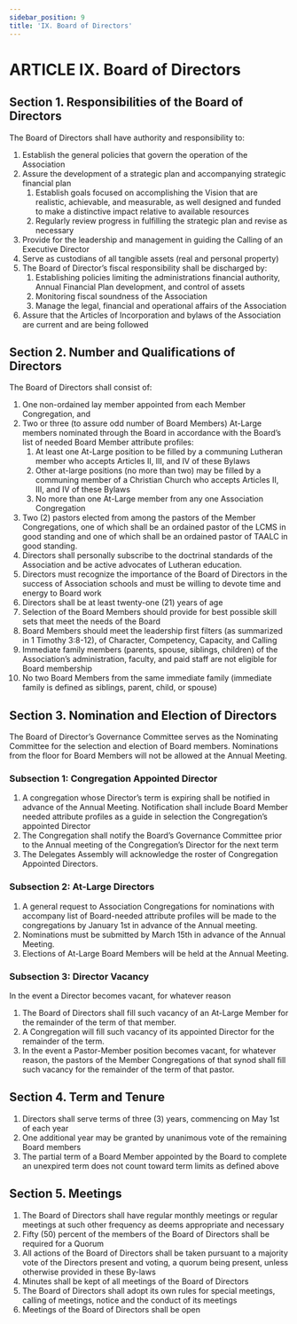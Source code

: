 ```yaml
---
sidebar_position: 9
title: 'IX. Board of Directors'
---
```


# ARTICLE IX. Board of Directors

## Section 1. Responsibilities of the Board of Directors

The Board of Directors shall have authority and responsibility to:
1. Establish the general policies that govern the operation of the Association
1. Assure the development of a strategic plan and accompanying strategic financial plan
    1. Establish goals focused on accomplishing the Vision that are realistic, achievable, and measurable, as well designed and funded to make a distinctive impact relative to available resources
    1. Regularly review progress in fulfilling the strategic plan and revise as necessary
1. Provide for the leadership and management in guiding the Calling of an Executive Director
1. Serve as custodians of all tangible assets (real and personal property)
1. The Board of Director’s fiscal responsibility shall be discharged by:
    1. Establishing policies limiting the administrations financial authority, Annual Financial Plan development, and control of assets
    1. Monitoring fiscal soundness of the Association
    1. Manage the legal, financial and operational affairs of the Association
1. Assure that the Articles of Incorporation and bylaws of the Association are current and are being followed

## Section 2. Number and Qualifications of Directors

The Board of Directors shall consist of:
1. One non-ordained lay member appointed from each Member Congregation, and
1. Two or three (to assure odd number of Board Members) At-Large members nominated through the Board in accordance with the Board’s list of needed Board Member attribute profiles:
    1. At least one At-Large position to be filled by a communing Lutheran member who accepts Articles II, III, and IV of these Bylaws
    1. Other at-large positions (no more than two) may be filled by a communing member of a Christian Church who accepts Articles II, III, and IV of these Bylaws
    1. No more than one At-Large member from any one Association Congregation
1. Two (2) pastors elected from among the pastors of the Member Congregations, one of which shall be an ordained pastor of the LCMS in good standing and one of which shall be an ordained pastor of TAALC in good standing.
1. Directors shall personally subscribe to the doctrinal standards of the Association and be active advocates of Lutheran education.
1. Directors must recognize the importance of the Board of Directors in the success of Association schools and must be willing to devote time and energy to Board work
1. Directors shall be at least twenty-one (21) years of age
1. Selection of the Board Members should provide for best possible skill sets that meet the needs of the Board
1. Board Members should meet the leadership first filters (as summarized in 1 Timothy 3:8-12), of Character, Competency, Capacity, and Calling
1. Immediate family members (parents, spouse, siblings, children) of the Association’s administration, faculty, and paid staff are not eligible for Board membership
1. No two Board Members from the same immediate family (immediate family is defined as siblings, parent, child, or spouse)

## Section 3. Nomination and Election of Directors

The Board of Director’s Governance Committee serves as the Nominating Committee for the selection and election of Board members. Nominations from the floor for Board Members will not be allowed at the Annual Meeting.

### Subsection 1: Congregation Appointed Director

1. A congregation whose Director’s term is expiring shall be notified in advance of the Annual Meeting. Notification shall include Board Member needed attribute profiles as a guide in selection the Congregation’s appointed Director
1. The Congregation shall notify the Board’s Governance Committee prior to the Annual meeting of the Congregation’s Director for the next term
1. The Delegates Assembly will acknowledge the roster of Congregation Appointed Directors.

### Subsection 2: At-Large Directors

1. A general request to Association Congregations for nominations with accompany list of Board-needed attribute profiles will be made to the congregations by January 1st in advance of the Annual meeting.
1. Nominations must be submitted by March 15th in advance of the Annual Meeting.
1. Elections of At-Large Board Members will be held at the Annual Meeting.

### Subsection 3: Director Vacancy

In the event a Director becomes vacant, for whatever reason
1. The Board of Directors shall fill such vacancy of an At-Large Member for the remainder of the term of that member.
1. A Congregation will fill such vacancy of its appointed Director for the remainder of the term.
1. In the event a Pastor-Member position becomes vacant, for whatever reason, the pastors of the Member Congregations of that synod shall fill such vacancy for the remainder of the term of that pastor.

## Section 4. Term and Tenure

1. Directors shall serve terms of three (3) years, commencing on May 1st of each year
1. One additional year may be granted by unanimous vote of the remaining Board members
1. The partial term of a Board Member appointed by the Board to complete an unexpired term does not count toward term limits as defined above

## Section 5. Meetings

1. The Board of Directors shall have regular monthly meetings or regular meetings at such other frequency as deems appropriate and necessary
1. Fifty (50) percent of the members of the Board of Directors shall be required for a Quorum
1. All actions of the Board of Directors shall be taken pursuant to a majority vote of the Directors present and voting, a quorum being present, unless otherwise provided in these By-laws
1. Minutes shall be kept of all meetings of the Board of Directors
1. The Board of Directors shall adopt its own rules for special meetings, calling of meetings, notice and the conduct of its meetings
1. Meetings of the Board of Directors shall be open
